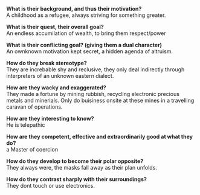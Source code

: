 **What is their background, and thus their motivation?**  
A childhood as a refugee, always striving for something greater.  

**What is their quest, their overall goal?**  
An endless accumilation of wealth, to bring them respect/power    

**What is their conflicting goal? (giving them a dual character)**    
An ownknown motivation kept secret, a hidden agenda of altruism. 

**How do they break stereotype?**  
They are increbable shy and reclusive, they only deal indirectly through interpreters of an unknown eastern dialect.  

**How are they wacky and exaggerated?**  
They made a fortune by mining rubbish, recycling electronic precious metals and minerials. Only do buisiness onsite at these mines in a travelling caravan of operations.   

**How are they interesting to know?**  
He is telepathic  

**How are they competent, effective and extraordinarily good at what they do?**  
a Master of coercion  

**How do they develop to become their polar opposite?**  
They always were, the masks fall away as their plan unfolds.  

**How do they contrast sharply with their surroundings?**  
They dont touch or use electronics.    
